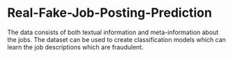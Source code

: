 # Real-Fake-Job-Posting-Prediction
The data consists of both textual information and meta-information about the jobs. The dataset can be used to create classification models which can learn the job descriptions which are fraudulent.
